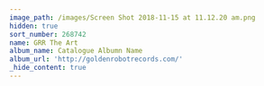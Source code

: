 ```yaml
---
image_path: /images/Screen Shot 2018-11-15 at 11.12.20 am.png
hidden: true
sort_number: 268742
name: GRR The Art
album_name: Catalogue Albumn Name
album_url: 'http://goldenrobotrecords.com/'
_hide_content: true
---
```


